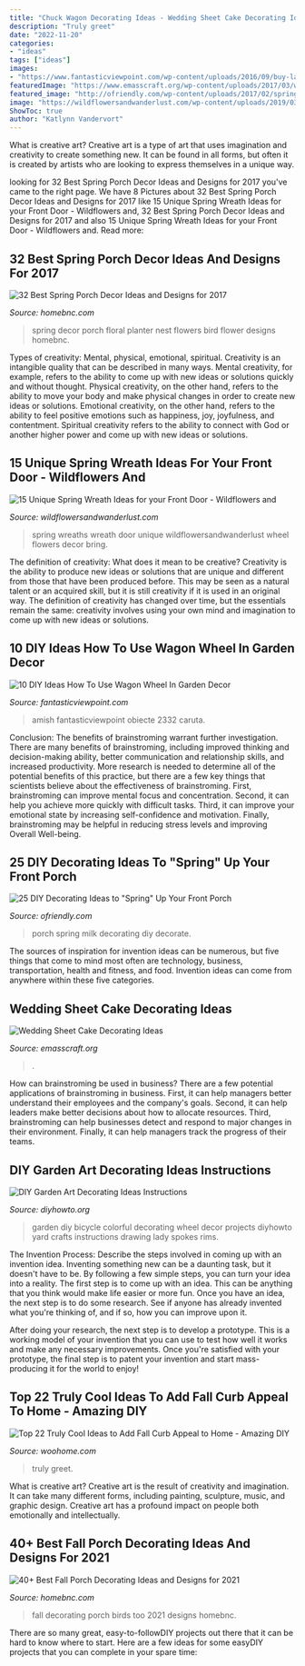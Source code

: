 ```yaml
---
title: "Chuck Wagon Decorating Ideas - Wedding Sheet Cake Decorating Ideas"
description: "Truly greet"
date: "2022-11-20"
categories:
- "ideas"
tags: ["ideas"]
images:
- "https://www.fantasticviewpoint.com/wp-content/uploads/2016/09/buy-large-wooden-planters-634x556.jpg"
featuredImage: "https://www.emasscraft.org/wp-content/uploads/2017/03/wedding_sheet_cake_ideas__sheet_cake_for_wedding_amazing_wedding_1.jpg"
featured_image: "http://ofriendly.com/wp-content/uploads/2017/02/spring-porch/18-spring-up-your-porch.jpg"
image: "https://wildflowersandwanderlust.com/wp-content/uploads/2019/03/wheelwreath.jpg"
ShowToc: true
author: "Katlynn Vandervort"
---
```



What is creative art?
Creative art is a type of art that uses imagination and creativity to create something new. It can be found in all forms, but often it is created by artists who are looking to express themselves in a unique way.

	

		
looking for 32 Best Spring Porch Decor Ideas and Designs for 2017 you've came to the right page. We have 8 Pictures about 32 Best Spring Porch Decor Ideas and Designs for 2017 like 15 Unique Spring Wreath Ideas for your Front Door - Wildflowers and, 32 Best Spring Porch Decor Ideas and Designs for 2017 and also 15 Unique Spring Wreath Ideas for your Front Door - Wildflowers and. Read more:
		
    
## 32 Best Spring Porch Decor Ideas And Designs For 2017

<img loading=lazy src="https://cdn.homebnc.com/homeimg/2017/01/09-spring-porch-decor-ideas-homebnc.jpg" onerror="this.onerror=null;this.src='https://tse2.mm.bing.net/th?id=OIP.9kQsg_2xMlm3IivFKyThsAHaLI&amp;pid=15.1';" alt="32 Best Spring Porch Decor Ideas and Designs for 2017">

_Source: homebnc.com_

>spring decor porch floral planter nest flowers bird flower designs homebnc. 

	

Types of creativity: Mental, physical, emotional, spiritual.
Creativity is an intangible quality that can be described in many ways. Mental creativity, for example, refers to the ability to come up with new ideas or solutions quickly and without thought. Physical creativity, on the other hand, refers to the ability to move your body and make physical changes in order to create new ideas or solutions. Emotional creativity, on the other hand, refers to the ability to feel positive emotions such as happiness, joy, joyfulness, and contentment. Spiritual creativity refers to the ability to connect with God or another higher power and come up with new ideas or solutions.

    
## 15 Unique Spring Wreath Ideas For Your Front Door - Wildflowers And

<img loading=lazy src="https://wildflowersandwanderlust.com/wp-content/uploads/2019/03/wheelwreath.jpg" onerror="this.onerror=null;this.src='https://tse4.mm.bing.net/th?id=OIP.AMLEr67bLU4_SdioX6GGogHaJ3&amp;pid=15.1';" alt="15 Unique Spring Wreath Ideas for your Front Door - Wildflowers and">

_Source: wildflowersandwanderlust.com_

>spring wreaths wreath door unique wildflowersandwanderlust wheel flowers decor bring. 

	

The definition of creativity: What does it mean to be creative?
Creativity is the ability to produce new ideas or solutions that are unique and different from those that have been produced before. This may be seen as a natural talent or an acquired skill, but it is still creativity if it is used in an original way. The definition of creativity has changed over time, but the essentials remain the same: creativity involves using your own mind and imagination to come up with new ideas or solutions.

    
## 10 DIY Ideas How To Use Wagon Wheel In Garden Decor

<img loading=lazy src="https://www.fantasticviewpoint.com/wp-content/uploads/2016/09/buy-large-wooden-planters-634x556.jpg" onerror="this.onerror=null;this.src='https://tse3.mm.bing.net/th?id=OIP.ZlbRQJ3UydD1ftjbcQxv9wHaGf&amp;pid=15.1';" alt="10 DIY Ideas How To Use Wagon Wheel In Garden Decor">

_Source: fantasticviewpoint.com_

>amish fantasticviewpoint obiecte 2332 caruta. 

	

Conclusion: The benefits of brainstroming warrant further investigation.
There are many benefits of brainstroming, including improved thinking and decision-making ability, better communication and relationship skills, and increased productivity. More research is needed to determine all of the potential benefits of this practice, but there are a few key things that scientists believe about the effectiveness of brainstroming. First, brainstroming can improve mental focus and concentration. Second, it can help you achieve more quickly with difficult tasks. Third, it can improve your emotional state by increasing self-confidence and motivation. Finally, brainstroming may be helpful in reducing stress levels and improving Overall Well-being.

    
## 25 DIY Decorating Ideas To &quot;Spring&quot; Up Your Front Porch

<img loading=lazy src="http://ofriendly.com/wp-content/uploads/2017/02/spring-porch/18-spring-up-your-porch.jpg" onerror="this.onerror=null;this.src='https://tse1.mm.bing.net/th?id=OIP.zRwGrYyKophFKpPn5prE_gHaLH&amp;pid=15.1';" alt="25 DIY Decorating Ideas to &quot;Spring&quot; Up Your Front Porch">

_Source: ofriendly.com_

>porch spring milk decorating diy decorate. 

	

The sources of inspiration for invention ideas can be numerous, but five things that come to mind most often are technology, business, transportation, health and fitness, and food. Invention ideas can come from anywhere within these five categories.

    
## Wedding Sheet Cake Decorating Ideas

<img loading=lazy src="https://www.emasscraft.org/wp-content/uploads/2017/03/wedding_sheet_cake_ideas__sheet_cake_for_wedding_amazing_wedding_1.jpg" onerror="this.onerror=null;this.src='https://tse2.mm.bing.net/th?id=OIP.yQr3kkgQGqwY8uSqEZNs4wHaE8&amp;pid=15.1';" alt="Wedding Sheet Cake Decorating Ideas">

_Source: emasscraft.org_

>. 

	

How can brainstroming be used in business?
There are a few potential applications of brainstroming in business. First, it can help managers better understand their employees and the company's goals. Second, it can help leaders make better decisions about how to allocate resources. Third, brainstroming can help businesses detect and respond to major changes in their environment. Finally, it can help managers track the progress of their teams.

    
## DIY Garden Art Decorating Ideas Instructions

<img loading=lazy src="http://www.diyhowto.org/wp-content/uploads/DIY-Bicycle-Wheel-Garden-Art-20-Colorful-Garden-Art-DIY-Decorating-Ideas.jpg" onerror="this.onerror=null;this.src='https://tse2.mm.bing.net/th?id=OIP.2FjPoH07-56ZriW-9Q1UHQHaLD&amp;pid=15.1';" alt="DIY Garden Art Decorating Ideas Instructions">

_Source: diyhowto.org_

>garden diy bicycle colorful decorating wheel decor projects diyhowto yard crafts instructions drawing lady spokes rims. 

	

The Invention Process: Describe the steps involved in coming up with an invention idea.
Inventing something new can be a daunting task, but it doesn't have to be. By following a few simple steps, you can turn your idea into a reality.
The first step is to come up with an idea. This can be anything that you think would make life easier or more fun. Once you have an idea, the next step is to do some research. See if anyone has already invented what you're thinking of, and if so, how you can improve upon it.

After doing your research, the next step is to develop a prototype. This is a working model of your invention that you can use to test how well it works and make any necessary improvements. Once you're satisfied with your prototype, the final step is to patent your invention and start mass-producing it for the world to enjoy!

    
## Top 22 Truly Cool Ideas To Add Fall Curb Appeal To Home - Amazing DIY

<img loading=lazy src="https://www.woohome.com/wp-content/uploads/2017/08/add-fall-curb-appeal-to-your-home-3.jpg" onerror="this.onerror=null;this.src='https://tse2.mm.bing.net/th?id=OIP.LxXS8JzxggIQpAv05VMaFQHaKd&amp;pid=15.1';" alt="Top 22 Truly Cool Ideas to Add Fall Curb Appeal to Home - Amazing DIY">

_Source: woohome.com_

>truly greet. 

	

What is creative art?
Creative art is the result of creativity and imagination. It can take many different forms, including painting, sculpture, music, and graphic design. Creative art has a profound impact on people both emotionally and intellectually.

    
## 40+ Best Fall Porch Decorating Ideas And Designs For 2021

<img loading=lazy src="https://homebnc.com/homeimg/2016/09/26-fall-porch-decorating-ideas-homebnc.jpg" onerror="this.onerror=null;this.src='https://tse3.mm.bing.net/th?id=OIP.QSrqdWBI53QSq_bgwveLuwHaJ4&amp;pid=15.1';" alt="40+ Best Fall Porch Decorating Ideas and Designs for 2021">

_Source: homebnc.com_

>fall decorating porch birds too 2021 designs homebnc. 

	

There are so many great, easy-to-followDIY projects out there that it can be hard to know where to start. Here are a few ideas for some easyDIY projects that you can complete in your spare time: 

